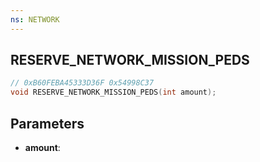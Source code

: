 ```yaml
---
ns: NETWORK
---
```

## RESERVE_NETWORK_MISSION_PEDS

```c
// 0xB60FEBA45333D36F 0x54998C37
void RESERVE_NETWORK_MISSION_PEDS(int amount);
```

## Parameters
* **amount**:
